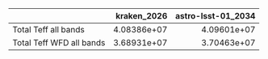 |                          |   kraken_2026 |   astro-lsst-01_2034 |
|:-------------------------|--------------:|---------------------:|
| Total Teff all bands     |   4.08386e+07 |          4.09601e+07 |
| Total Teff WFD all bands |   3.68931e+07 |          3.70463e+07 |
